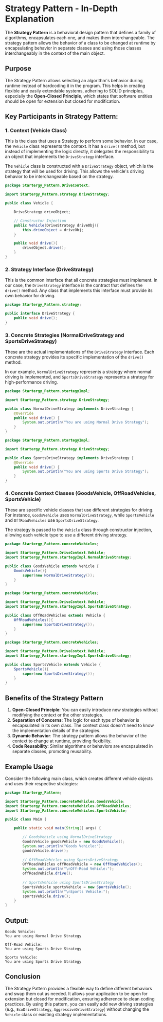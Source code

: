 
# Strategy Pattern - In-Depth Explanation

The **Strategy Pattern** is a behavioral design pattern that defines a family of algorithms, encapsulates each one, 
and makes them interchangeable. The strategy pattern allows the behavior of a class to be changed at runtime by 
encapsulating behavior in separate classes and using those classes interchangeably in the context of the main object.

## Purpose
The Strategy Pattern allows selecting an algorithm's behavior during runtime instead of hardcoding it in the program. 
This helps in creating flexible and easily extendable systems, adhering to SOLID principles, especially the **Open-Closed Principle**, 
which states that software entities should be open for extension but closed for modification.

## Key Participants in Strategy Pattern:

### 1. Context (Vehicle Class)
This is the class that uses a Strategy to perform some behavior. In our case, the `Vehicle` class represents 
the context. It has a `drive()` method, but instead of implementing the logic directly, it delegates the 
responsibility to an object that implements the `DriveStrategy` interface.

The `Vehicle` class is constructed with a `DriveStrategy` object, which is the strategy that will be used 
for driving. This allows the vehicle's driving behavior to be interchangeable based on the strategy.

```java
package Startergy_Pattern.DriveContext;

import Startergy_Pattern.strategy.DriveStrategy;

public class Vehicle {

    DriveStrategy driveObject;

    // Constructor Injection
    public Vehicle(DriveStrategy driveObj){
        this.driveObject = driveObj;
    }

    public void drive(){
        driveObject.drive();
    }
}
```

### 2. Strategy Interface (DriveStrategy)
This is the common interface that all concrete strategies must implement. In our case, the `DriveStrategy` 
interface is the contract that defines the `drive()` method. Any class that implements this interface must 
provide its own behavior for driving.

```java
package Startergy_Pattern.strategy;

public interface DriveStrategy {
    public void drive();
}
```

### 3. Concrete Strategies (NormalDriveStrategy and SportsDriveStrategy)
These are the actual implementations of the `DriveStrategy` interface. Each concrete strategy provides its 
specific implementation of the `drive()` method.

In our example, `NormalDriveStrategy` represents a strategy where normal driving is implemented, and 
`SportsDriveStrategy` represents a strategy for high-performance driving.

```java
package Startergy_Pattern.startegyImpl;

import Startergy_Pattern.strategy.DriveStrategy;

public class NormalDriveStrategy implements DriveStrategy {
    @Override
    public void drive() {
        System.out.println("You are using Normal Drive Strategy");
    }
}

package Startergy_Pattern.startegyImpl;

import Startergy_Pattern.strategy.DriveStrategy;

public class SportsDriveStrategy implements DriveStrategy {
    @Override
    public void drive() {
        System.out.println("You are using Sports Drive Strategy");
    }
}
```

### 4. Concrete Context Classes (GoodsVehicle, OffRoadVehicles, SportsVehicle)
These are specific vehicle classes that use different strategies for driving. For instance, `GoodsVehicle` 
uses `NormalDriveStrategy`, while `SportsVehicle` and `OffRoadVehicles` use `SportsDriveStrategy`.

The strategy is passed to the `Vehicle` class through constructor injection, allowing each vehicle type to 
use a different driving strategy.

```java
package Startergy_Pattern.concreteVehicles;

import Startergy_Pattern.DriveContext.Vehicle;
import Startergy_Pattern.startegyImpl.NormalDriveStrategy;

public class GoodsVehicle extends Vehicle {
    GoodsVehicle(){
        super(new NormalDriveStrategy());
    }
}

package Startergy_Pattern.concreteVehicles;

import Startergy_Pattern.DriveContext.Vehicle;
import Startergy_Pattern.startegyImpl.SportsDriveStrategy;

public class OffRoadVehicles extends Vehicle {
    OffRoadVehicles(){
        super(new SportsDriveStrategy());
    }
}

package Startergy_Pattern.concreteVehicles;

import Startergy_Pattern.DriveContext.Vehicle;
import Startergy_Pattern.startegyImpl.SportsDriveStrategy;

public class SportsVehicle extends Vehicle {
    SportsVehicle(){
        super(new SportsDriveStrategy());
    }
}
```

## Benefits of the Strategy Pattern
1. **Open-Closed Principle**: You can easily introduce new strategies without modifying the context or the other strategies.
2. **Separation of Concerns**: The logic for each type of behavior is encapsulated in its own class. The context 
   class doesn't need to know the implementation details of the strategies.
3. **Dynamic Behavior**: The strategy pattern allows the behavior of the context to change at runtime, providing flexibility.
4. **Code Reusability**: Similar algorithms or behaviors are encapsulated in separate classes, promoting reusability.

## Example Usage
Consider the following main class, which creates different vehicle objects and uses their respective strategies:

```java
package Startergy_Pattern;

import Startergy_Pattern.concreteVehicles.GoodsVehicle;
import Startergy_Pattern.concreteVehicles.OffRoadVehicles;
import Startergy_Pattern.concreteVehicles.SportsVehicle;

public class Main {

    public static void main(String[] args) {

        // GoodsVehicle using NormalDriveStrategy
        GoodsVehicle goodsVehicle = new GoodsVehicle();
        System.out.println("Goods Vehicle:");
        goodsVehicle.drive();
        
        // OffRoadVehicles using SportsDriveStrategy
        OffRoadVehicles offRoadVehicle = new OffRoadVehicles();
        System.out.println("\nOff-Road Vehicle:");
        offRoadVehicle.drive();
        
        // SportsVehicle using SportsDriveStrategy
        SportsVehicle sportsVehicle = new SportsVehicle();
        System.out.println("\nSports Vehicle:");
        sportsVehicle.drive();
    }
}
```

## Output:
```
Goods Vehicle:
You are using Normal Drive Strategy

Off-Road Vehicle:
You are using Sports Drive Strategy

Sports Vehicle:
You are using Sports Drive Strategy
```

## Conclusion
The Strategy Pattern provides a flexible way to define different behaviors and swap them out as needed. It allows your application 
to be open for extension but closed for modification, ensuring adherence to clean coding practices. By using this pattern, you can 
easily add new driving strategies (e.g., `EcoDriveStrategy`, `AggressiveDriveStrategy`) without changing the `Vehicle` class or 
existing strategy implementations.
